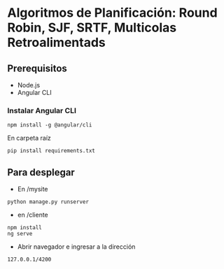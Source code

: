 # Algoritmos de Planificación: Round Robin, SJF, SRTF, Multicolas Retroalimentads

## Prerequisitos
* Node.js
* Angular CLI

### Instalar Angular CLI
```
npm install -g @angular/cli
```

En carpeta raíz
```
pip install requirements.txt
```
## Para desplegar


* En /mysite

```
python manage.py runserver
```
* en /cliente
```
npm install
ng serve
```
* Abrir navegador e ingresar a la dirección
```
127.0.0.1/4200
```

